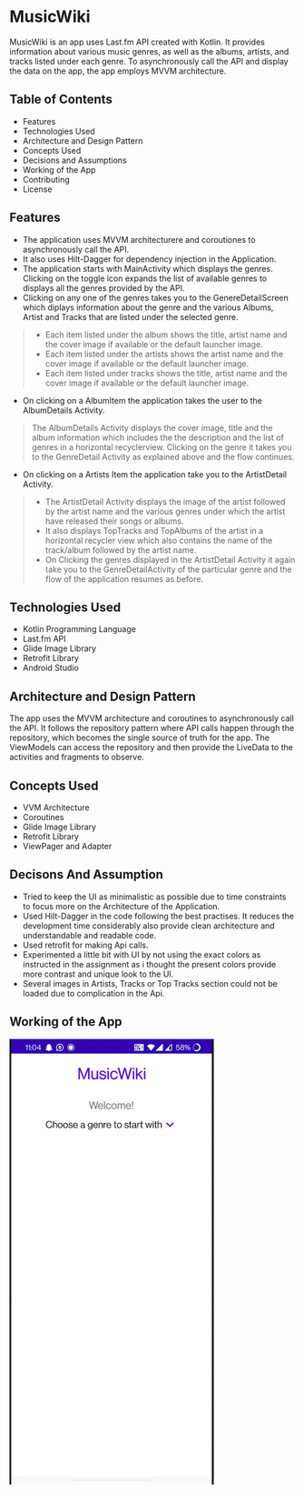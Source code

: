 # MusicWiki
MusicWiki is an app uses Last.fm API created with Kotlin. It provides information about various music genres, as well as the albums, artists, and tracks listed under each genre. To asynchronously call the API and display the data on the app, the app employs MVVM architecture.


## Table of Contents

* Features
* Technologies Used
* Architecture and Design Pattern
* Concepts Used
* Decisions and Assumptions
* Working of the App
* Contributing
* License

## Features
- The application uses MVVM architecturere and coroutiones to asynchronously call the API.
- It also uses Hilt-Dagger for dependency injection in the Application.
- The application starts with MainActivity which displays the genres. Clicking on the toggle icon expands the list of available genres to displays all the 
genres provided by the API.
- Clicking on any one of the genres takes you to the GenereDetailScreen which diplays information about the genre and the various Albums, Artist and Tracks
that are listed under the selected genre.
> - Each item listed under the album shows the title, artist name and the cover image if available or the default launcher image.
> - Each item listed under the artists shows the artist name and the cover image if available or the default launcher image.
> - Each item listed under tracks shows the title, artist name and the cover image if available or the default launcher image.
- On clicking on a AlbumItem the application takes the user to the AlbumDetails Activity.
> The AlbumDetails Activity displays the cover image, title and the album information which includes the the description  and the list of genres in a horizontal recyclerview. Clicking on the genre it takes you to the GenreDetail Activity as explained above and the flow continues. 
- On clicking on a Artists Item the application take you to the ArtistDetail Activity. 
> - The ArtistDetail Activity displays the image of the artist followed by the artist name and the various genres under which the artist have released their songs or albums.
> - It also displays TopTracks and TopAlbums of the artist in a horizontal recycler view which also contains the name of the track/album followed by the artist name.
> - On Clicking the genres displayed in the ArtistDetail Activity it again take you to the GenreDetailActivity of the particular genre and the flow of the application resumes as before.

## Technologies Used

* Kotlin Programming Language
* Last.fm API
* Glide Image Library
* Retrofit Library
* Android Studio

## Architecture and Design Pattern

The app uses the MVVM architecture and coroutines to asynchronously call the API. It follows the repository pattern where API calls happen through the repository, which becomes the single source of truth for the app. The ViewModels can access the repository and then provide the LiveData to the activities and fragments to observe.

## Concepts Used

* VVM Architecture
* Coroutines
* Glide Image Library
* Retrofit Library
* ViewPager and Adapter

## Decisons And Assumption
- Tried to keep the UI as minimalistic as possible due to time constraints to focus more on the Architecture of the Application.
- Used Hilt-Dagger in the code following the best practises. It reduces the development time considerably also provide clean architecture and understandable and readable code.
- Used retrofit for making Api calls.
- Experimented a little bit with UI by not using the exact colors as instructed in the assignment as i thought the present colors provide more contrast and unique look to the UI.
- Several images in  Artists, Tracks or Top Tracks section could not be loaded due to complication in the Api.

## Working of the App
<img src="Gif/MusicWiki.gif">
